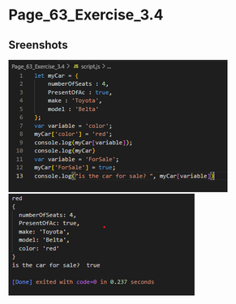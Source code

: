 # Page_63_Exercise_3.4

## Sreenshots

![code_3.4](Sreenshots/code.png)
![output_3.4](Sreenshots/Output.png)